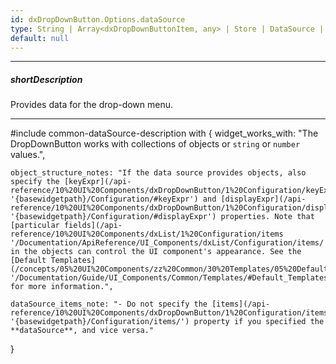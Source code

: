 ```yaml
---
id: dxDropDownButton.Options.dataSource
type: String | Array<dxDropDownButtonItem, any> | Store | DataSource | DataSource_Options
default: null
---
```

---
##### shortDescription
Provides data for the drop-down menu.

---
#include common-dataSource-description with {
    widget_works_with: "The DropDownButton works with collections of objects or `string` or `number` values.",

    object_structure_notes: "If the data source provides objects, also specify the [keyExpr](/api-reference/10%20UI%20Components/dxDropDownButton/1%20Configuration/keyExpr.md '{basewidgetpath}/Configuration/#keyExpr') and [displayExpr](/api-reference/10%20UI%20Components/dxDropDownButton/1%20Configuration/displayExpr.md '{basewidgetpath}/Configuration/#displayExpr') properties. Note that [particular fields](/api-reference/10%20UI%20Components/dxList/1%20Configuration/items '/Documentation/ApiReference/UI_Components/dxList/Configuration/items/') in the objects can control the UI component's appearance. See the [Default Templates](/concepts/05%20UI%20Components/zz%20Common/30%20Templates/05%20Default%20Templates.md '/Documentation/Guide/UI_Components/Common/Templates/#Default_Templates') for more information.",

    dataSource_items_note: "- Do not specify the [items](/api-reference/10%20UI%20Components/dxDropDownButton/1%20Configuration/items '{basewidgetpath}/Configuration/items/') property if you specified the **dataSource**, and vice versa."
}